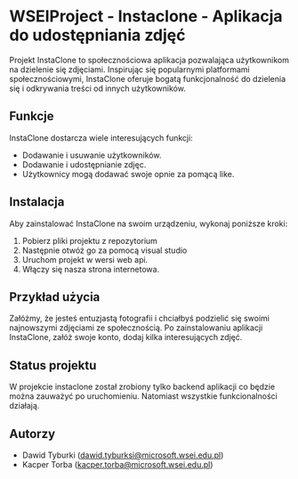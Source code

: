 # WSEIProject - Instaclone - Aplikacja do udostępniania zdjęć

Projekt InstaClone to społecznościowa aplikacja pozwalająca użytkownikom na dzielenie się zdjęciami. Inspirując się popularnymi platformami społecznościowymi, InstaClone oferuje bogatą funkcjonalność do dzielenia się i odkrywania treści od innych użytkowników.

## Funkcje

InstaClone dostarcza wiele interesujących funkcji:

- Dodawanie i usuwanie użytkowników.
- Dodawanie i udostępnianie zdjęc.
- Użytkownicy mogą dodawać swoje opnie za pomącą like.

## Instalacja

Aby zainstalować InstaClone na swoim urządzeniu, wykonaj poniższe kroki:

1. Pobierz pliki projektu z repozytorium
2. Następnie otwóż go za pomocą visual studio
3. Uruchom projekt w wersi web api.
4. Włączy się nasza strona internetowa.

## Przykład użycia

Załóżmy, że jesteś entuzjastą fotografii i chciałbyś podzielić się swoimi najnowszymi zdjęciami ze społecznością. Po zainstalowaniu aplikacji InstaClone, załóż swoje konto, dodaj kilka interesujących zdjęć.

## Status projektu

W projekcie instaclone został zrobiony tylko backend aplikacji co będzie można zauważyć po uruchomieniu. Natomiast wszystkie funkcionalności działają.

## Autorzy

- Dawid Tyburki (dawid.tyburksi@microsoft.wsei.edu.pl)
- Kacper Torba (kacper.torba@microsoft.wsei.edu.pl) 

